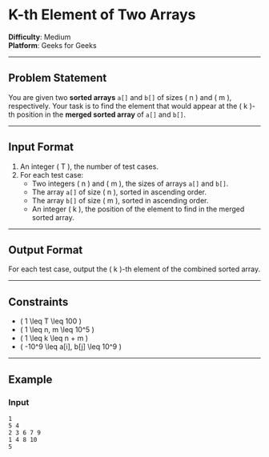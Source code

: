 # K-th Element of Two Arrays

**Difficulty**: Medium  
**Platform**: Geeks for Geeks  

---

## Problem Statement

You are given two **sorted arrays** `a[]` and `b[]` of sizes \( n \) and \( m \), respectively. Your task is to find the element that would appear at the \( k \)-th position in the **merged sorted array** of `a[]` and `b[]`.

---

## Input Format

1. An integer \( T \), the number of test cases.
2. For each test case:
   - Two integers \( n \) and \( m \), the sizes of arrays `a[]` and `b[]`.
   - The array `a[]` of size \( n \), sorted in ascending order.
   - The array `b[]` of size \( m \), sorted in ascending order.
   - An integer \( k \), the position of the element to find in the merged sorted array.

---

## Output Format

For each test case, output the \( k \)-th element of the combined sorted array.

---

## Constraints

- \( 1 \leq T \leq 100 \)
- \( 1 \leq n, m \leq 10^5 \)
- \( 1 \leq k \leq n + m \)
- \( -10^9 \leq a[i], b[j] \leq 10^9 \)

---

## Example

### Input
```text
1
5 4
2 3 6 7 9
1 4 8 10
5
